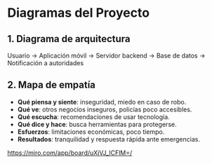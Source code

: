 # Diagramas del Proyecto

## 1. Diagrama de arquitectura
Usuario → Aplicación móvil → Servidor backend → Base de datos → Notificación a autoridades

## 2. Mapa de empatía
- **Qué piensa y siente**: inseguridad, miedo en caso de robo.
- **Qué ve**: otros negocios inseguros, policías poco accesibles.
- **Qué escucha**: recomendaciones de usar tecnología.
- **Qué dice y hace**: busca herramientas para protegerse.
- **Esfuerzos**: limitaciones económicas, poco tiempo.
- **Resultados**: tranquilidad y respuesta rápida ante emergencias.

https://miro.com/app/board/uXjVJ_ICFlM=/
